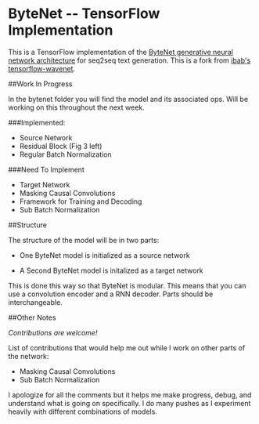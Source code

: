 # ByteNet -- TensorFlow Implementation

This is a TensorFlow implementation of the [ByteNet generative neural
network architecture](https://arxiv.org/pdf/1610.10099v1.pdf) for seq2seq text generation. This is a fork from [ibab's tensorflow-wavenet](https://github.com/ibab/tensorflow-wavenet).


##Work In Progress

In the bytenet folder you will find the model and its associated ops. Will be working on this throughout the next week.

###Implemented:

* Source Network
* Residual Block (Fig 3 left)
* Regular Batch Normalization 

###Need To Implement

* Target Network
* Masking Causal Convolutions
* Framework for Training and Decoding
* Sub Batch Normalization

##Structure

The structure of the model will be in two parts:

- One ByteNet model is initialized as a source network

- A Second ByteNet model is initalized as a target network

This is done this way so that ByteNet is modular. This means that you can use a convolution encoder and a RNN decoder. Parts should be interchangeable. 


##Other Notes

*Contributions are welcome!*

List of contributions that would help me out while I work on other parts of the network:

* Masking Causal Convolutions
* Sub Batch Normalization

I apologize for all the comments but it helps me make progress, debug, and understand what is going on specifically. I do many pushes as I experiment heavily with different combinations of models.

